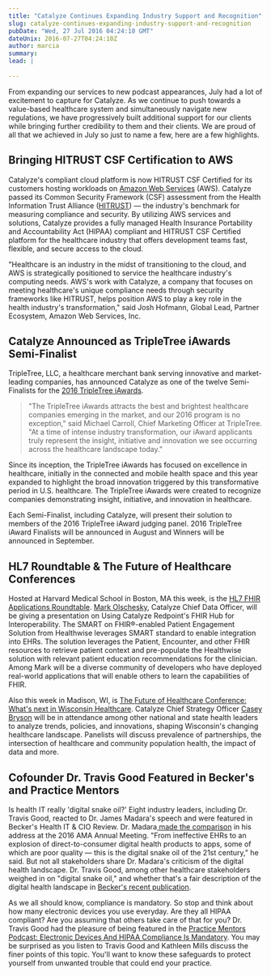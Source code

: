 ```yaml
---
title: "Catalyze Continues Expanding Industry Support and Recognition"
slug: catalyze-continues-expanding-industry-support-and-recognition
pubDate: "Wed, 27 Jul 2016 04:24:10 GMT"
dateUnix: 2016-07-27T04:24:10Z
author: marcia
summary: 
lead: |
    
---
```


From expanding our services to new podcast appearances, July had a lot of excitement to capture for Catalyze. As we continue to push towards a value-based healthcare system and simultaneously navigate new regulations, we have progressively built additional support for our clients while bringing further credibility to them and their clients. We are proud of all that we achieved in July so just to name a few, here are a few highlights.  

## Bringing HITRUST CSF Certification to AWS

Catalyze's compliant cloud platform is now HITRUST CSF Certified for its customers hosting workloads on [Amazon Web Services][1] (AWS). Catalyze passed its Common Security Framework (CSF) assessment from the Health Information Trust Alliance ([HITRUST][2]) — the industry's benchmark for measuring compliance and security. By utilizing AWS services and solutions, Catalyze provides a fully managed Health Insurance Portability and Accountability Act (HIPAA) compliant and HITRUST CSF Certified platform for the healthcare industry that offers development teams fast, flexible, and secure access to the cloud.

"Healthcare is an industry in the midst of transitioning to the cloud, and AWS is strategically positioned to service the healthcare industry's computing needs. AWS's work with Catalyze, a company that focuses on meeting healthcare's unique compliance needs through security frameworks like HITRUST, helps position AWS to play a key role in the health industry's transformation," said Josh Hofmann, Global Lead, Partner Ecosystem, Amazon Web Services, Inc.

## Catalyze Announced as TripleTree iAwards Semi-Finalist

TripleTree, LLC, a healthcare merchant bank serving innovative and market-leading companies, has announced Catalyze as one of the twelve Semi-Finalists for the [2016 TripleTree iAwards][3].

> "The TripleTree iAwards attracts the best and brightest healthcare companies emerging in the market, and our 2016 program is no exception," said Michael Carroll, Chief Marketing Officer at TripleTree. "At a time of intense industry transformation, our iAward applicants truly represent the insight, initiative and innovation we see occurring across the healthcare landscape today."

Since its inception, the TripleTree iAwards has focused on excellence in healthcare, initially in the connected and mobile health space and this year expanded to highlight the broad innovation triggered by this transformative period in U.S. healthcare. The TripleTree iAwards were created to recognize companies demonstrating insight, initiative, and innovation in healthcare.

Each Semi-Finalist, including Catalyze, will present their solution to members of the 2016 TripleTree iAward judging panel. 2016 TripleTree iAward Finalists will be announced in August and Winners will be announced in September.

## HL7 Roundtable & The Future of Healthcare Conferences

Hosted at Harvard Medical School in Boston, MA this week, is the [HL7 FHIR Applications Roundtable][4]. [Mark Olschesky][5], Catalyze Chief Data Officer, will be giving a presentation on Using Catalyze Redpoint's FHIR Hub for Interoperability. The SMART on FHIR®-enabled Patient Engagement Solution from Healthwise leverages SMART standard to enable integration into EHRs. The solution leverages the Patient, Encounter, and other FHIR resources to retrieve patient context and pre-populate the Healthwise solution with relevant patient education recommendations for the clinician. Among Mark will be a diverse community of developers who have deployed real-world applications that will enable others to learn the capabilities of FHIR.

Also this week in Madison, WI, is [The Future of Healthcare Conference: What's next in Wisconsin Healthcare][6]. Catalyze Chief Strategy Officer [Casey Bryson][5] will be in attendance among other national and state health leaders to analyze trends, policies, and innovations, shaping Wisconsin's changing healthcare landscape. Panelists will discuss prevalence of partnerships, the intersection of healthcare and community population health, the impact of data and more.

## Cofounder Dr. Travis Good Featured in Becker's and Practice Mentors

Is health IT really 'digital snake oil?' Eight industry leaders, including Dr. Travis Good, reacted to Dr. James Madara's speech and were featured in Becker's Health IT & CIO Review. Dr. Madara[ made the comparison][7] in his address at the 2016 AMA Annual Meeting. "From ineffective EHRs to an explosion of direct-to-consumer digital health products to apps, some of which are poor quality — this is the digital snake oil of the 21st century," he said. But not all stakeholders share Dr. Madara's criticism of the digital health landscape. Dr. Travis Good, among other healthcare stakeholders weighed in on "digital snake oil," and whether that's a fair description of the digital health landscape in [Becker's recent publication][8].

As we all should know, compliance is mandatory. So stop and think about how many electronic devices you use everyday. Are they all HIPAA compliant? Are you assuming that others take care of that for you? Dr. Travis Good had the pleasure of being featured in the [Practice Mentors Podcast: Electronic Devices And HIPAA Compliance Is Mandatory][9]. You may be surprised as you listen to Travis Good and Kathleen Mills discuss the finer points of this topic. You'll want to know these safeguards to protect yourself from unwanted trouble that could end your practice.

[1]: http://www.prweb.net/Redirect.aspx?id=aHR0cHM6Ly9nb28uZ2wvZVZYbkVY
[2]: https://catalyze.io/hitrust
[3]: http://www.triple-tree.com/research/iawards/
[4]: https://www.hl7.org/events/roundtable072016/
[5]: https://catalyze.io/leadership
[6]: http://badgerbay.co/events/EventDetails.aspx?id=791314
[7]: http://www.beckershospitalreview.com/healthcare-information-technology/the-digital-dystopia-4-thoughts-ama-ceo-dr-james-madara.html
[8]: http://www.beckershospitalreview.com/healthcare-information-technology/is-health-it-really-digital-snake-oil-8-leaders-react-to-dr-james-madara-s-speech.html
[9]: http://practicementors.us/client-data-protection-fed-level/electronic-devices-and-hipaa-compliance/#.V5fHr5ODGkr
